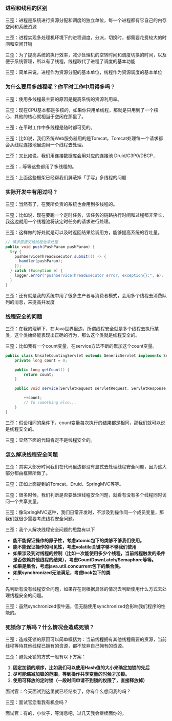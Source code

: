 ### 进程和线程的区别

三歪：进程是系统进行资源分配和调度的独立单位，每一个进程都有它自己的内存空间和系统资源



三歪：进程实现多处理机环境下的进程调度，分派，切换时，都需要花费较大的时间和空间开销



三歪：为了提高系统的执行效率，减少处理机的空转时间和调度切换的时间，以及便于系统管理，所以有了线程，线程取代了进程了调度的基本功能



三歪：简单来说，进程作为资源分配的基本单位，线程作为资源调度的基本单位



### 为什么要用多线程呢？你平时工作中用得多吗？



三歪：使用多线程最主要的原因是提高系统的资源利用率。



三歪：现在CPU基本都是多核的，如果你只用单线程，那就是只用到了一个核心，其他的核心就相当于空闲在那里了。



三歪：在平时工作中多线程是随时都可见的。



三歪：比如说，我们系统Web服务器用的是Tomcat，Tomcat处理每一个请求都会从线程连接池里边用一个线程去处理。



三歪：又比如说，我们用连接数据库会用对应的连接池 Druid/C3P0/DBCP...



三歪：...等等这些都用了多线程的。



三歪：上面这些框架已经帮我们屏蔽掉「手写」多线程的问题



### 实际开发中有用过吗？



三歪：当然有了，在我所负责的系统也会用到多线程的。



三歪：比如说，现在要跑一个定时任务，该任务的链路执行时间和过程都非常长，我这边就用一个线程池将该定时任务的请求进行处理。



三歪：这样做的好处就是可以及时返回结果给调用方，能够提高系统的吞吐量。

```java
// 请求直接交给线程池来处理
public void push(PushParam pushParam) {
  try {
    pushServiceThreadExecutor.submit(() -> {
      handler(pushParam);
    });
  } catch (Exception e) {
    logger.error("pushServiceThreadExecutor error, exception{}:", e);
  }
}
```



三歪：还有就是我的系统中用了很多生产者与消费者模式，会用多个线程去消费队列的消息，来提高并发度

### 线程安全的问题



三歪：在我的理解下，在Java世界里边，所谓线程安全就是多个线程去执行某类，这个类始终能表现出正确的行为，那么这个类就是线程安全的。



三歪：比如我有一个count变量，在service方法不断的累加这个count变量。

```java
public class UnsafeCountingServlet extends GenericServlet implements Servlet {
    private long count = 0;

    public long getCount() {
        return count;
    }

    public void service(ServletRequest servletRequest, ServletResponse servletResponse) throws ServletException, IOException {

        ++count;
        // To something else...
    }
}
```



三歪：假设相同的条件下，count变量每次执行的结果都是相同，那我们就可以说是线程安全的。



三歪：显然下面的代码肯定不是线程安全的。





### 怎么解决线程安全问题



三歪：其实大部分时间我们在代码里边都没有显式去处理线程安全问题，因为这大部分都由框架所做了。



三歪：正如上面提到的Tomcat、Druid、SpringMVC等等。



三歪：很多时候，我们判断是否要处理线程安全问题，就看有没有多个线程同时访问一个共享变量。



三歪：像SpringMVC这种，我们日常开发时，不涉及到操作同一个成员变量，那我们就很少需要考虑线程安全问题。



三歪：我个人解决线程安全问题的思路有以下

- **能不能保证操作的原子性，考虑atomic包下的类够不够我们使用。**
- **能不能保证操作的可见性，考虑volatile关键字够不够我们使用**
- **如果涉及到对线程的控制（比如一次能使用多少个线程，当前线程触发的条件是否依赖其他线程的结果），考虑CountDownLatch/Semaphore等等。**
- **如果是集合，考虑java.util.concurrent包下的集合类。**
- **如果synchronized无法满足，考虑lock包下的类**
- ....



先判断有没有线程安全问题，如果存在则根据具体的情况去判断使用什么方式去处理线程安全的问题。



三歪：虽然synchronized很牛逼，但无脑使用synchronized会影响我们程序的性能的。





### 死锁你了解吗？什么情况会造成死锁？

三歪：造成死锁的原因可以简单概括为：当前线程拥有其他线程需要的资源，当前线程等待其他线程已拥有的资源，都不放弃自己拥有的资源。



三歪：避免死锁的方式一般有以下方案：

1. **固定加锁的顺序，比如我们可以使用Hash值的大小来确定加锁的先后**
2. **尽可能缩减加锁的范围，等到操作共享变量的时候才加锁。**
3. **使用可释放的定时锁（一段时间申请不到锁的权限了，直接释放掉）**



面试官：今天面试到这里就已经结束了，你有什么想问我的吗？

三歪：面试官您看我有机会吗？

面试官：有的，小伙子，等消息吧，过几天我会继续面你的。